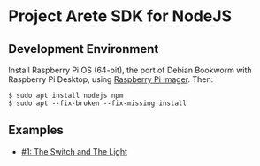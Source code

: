 # Project Arete SDK for NodeJS

## Development Environment

Install Raspberry Pi OS (64-bit), the port of Debian Bookworm with Raspberry Pi Desktop, using
[Raspberry Pi Imager](https://www.raspberrypi.com/software/). Then:

```shell
$ sudo apt install nodejs npm
$ sudo apt --fix-broken --fix-missing install
```

## Examples

- [#1: The Switch and The Light](examples/01_the_switch_and_the_light/)

